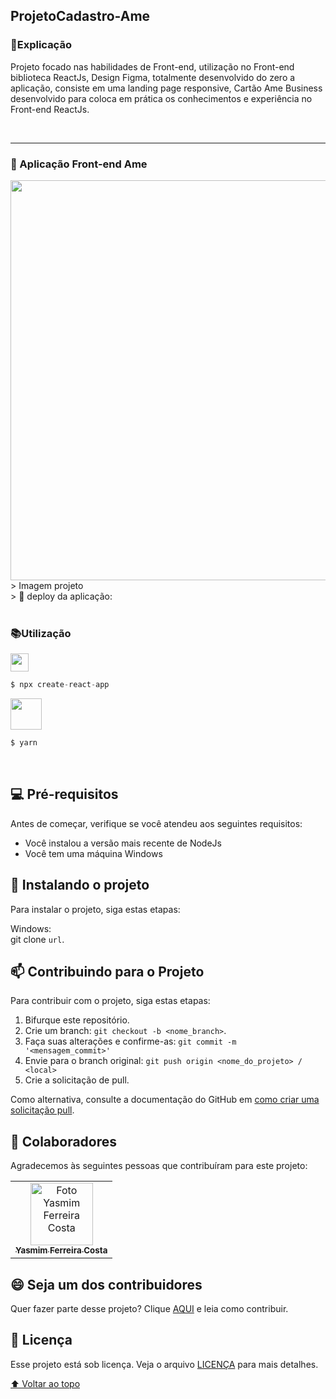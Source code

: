 ##  ProjetoCadastro-Ame

### 📑Explicação

Projeto focado nas habilidades de Front-end, utilização no Front-end biblioteca ReactJs, Design Figma, 
totalmente desenvolvido do zero a aplicação, consiste em uma landing page responsive, Cartão Ame Business 
desenvolvido para coloca em prática os conhecimentos e experiência no Front-end ReactJs. 

<br>
<hr>

###  🚀 Aplicação Front-end Ame
<img src="https://user-images.githubusercontent.com/97356148/206808694-524925a3-b0f8-4b18-b497-bfdae75690b9.png" width="640px" >
> Imagem projeto
 <br>
> 🚀 deploy da aplicação: 
<br>





<br>

###   📚Utilização

 <img src="https://user-images.githubusercontent.com/97356148/205089799-826af21f-a1e4-4bbe-aadf-9286d61de8e5.png" width="29px">

```jsx
$ npx create-react-app 
```

<img src="https://user-images.githubusercontent.com/97356148/205091241-9735cbe0-17b9-4a35-8bff-0ca8e6bc0c5d.png" width="50px">

```jsx
$ yarn 
```
<br>


## 💻 Pré-requisitos

Antes de começar, verifique se você atendeu aos seguintes requisitos:
<!---Estes são apenas requisitos de exemplo. Adicionar, duplicar ou remover conforme necessário--->
* Você instalou a versão mais recente de  NodeJs
* Você tem uma máquina Windows 

## 🚀 Instalando o projeto 

Para instalar o projeto, siga estas etapas:

Windows: <br>
git clone `url`.

## 📫 Contribuindo para o Projeto 
<!---Se o seu README for longo ou se você tiver algum processo ou etapas específicas que deseja que os contribuidores sigam, considere a criação de um arquivo CONTRIBUTING.md separado--->
Para contribuir com o projeto, siga estas etapas:

1. Bifurque este repositório.
2. Crie um branch: `git checkout -b <nome_branch>`.
3. Faça suas alterações e confirme-as: `git commit -m '<mensagem_commit>'`
4. Envie para o branch original: `git push origin <nome_do_projeto> / <local>`
5. Crie a solicitação de pull.

Como alternativa, consulte a documentação do GitHub em [como criar uma solicitação pull](https://help.github.com/en/github/collaborating-with-issues-and-pull-requests/creating-a-pull-request).

## 🤝 Colaboradores

Agradecemos às seguintes pessoas que contribuíram para este projeto:

<table>
  <tr>
    <td align="center">
      <a href="#">
        <img src="https://user-images.githubusercontent.com/97356148/200590856-942d44a8-f136-4320-a381-699ecbc0d6ec.JPG" width="100px;" alt="Foto Yasmim Ferreira Costa"/><br>
        <sub>
          <b>Yasmim Ferreira Costa</b>
        </sub>
      </a>
    </td>
  </tr>
</table>


## 😄 Seja um dos contribuidores<br>

Quer fazer parte desse projeto? Clique [AQUI](CONTRIBUTING.md) e leia como contribuir.

## 📝 Licença

Esse projeto está sob licença. Veja o arquivo [LICENÇA](LICENSE.md) para mais detalhes.

[⬆ Voltar ao topo](#ProjetoCadastro-Ame)<br>
